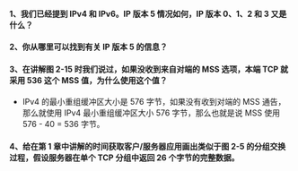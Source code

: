#### 1、我们已经提到 IPv4 和 IPv6。IP 版本 5 情况如何，IP 版本 0、1、2 和 3 又是什么？
#### 2、你从哪里可以找到有关 IP 版本 5 的信息？

#### 3、在讲解图 2-15 时我们说过，如果没收到来自对端的 MSS 选项，本端 TCP 就采用 536 这个 MSS 值，为什么使用这个值？
   * IPv4 的最小重组缓冲区大小是 576 字节，如果没有收到对端的 MSS 通告，那么就使用 IPv4 最小重组缓冲区大小 576 字节，那么也就是说 MSS 使用 576 - 40 = 536 字节。

#### 4、给在第 1 章中讲解的时间获取客户/服务器应用画出类似于图  2-5 的分组交换过程，假设服务器在单个 TCP 分组中返回 26 个字节的完整数据。

